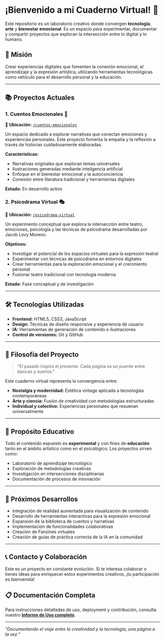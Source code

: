 # ¡Bienvenido a mi Cuaderno Virtual! 🌟

Este repositorio es un laboratorio creativo donde convergen **tecnología**, **arte** y **bienestar emocional**. Es un espacio para experimentar, documentar y compartir proyectos que exploran la intersección entre lo digital y lo humano.

## 🎯 Misión
Crear experiencias digitales que fomenten la conexión emocional, el aprendizaje y la expresión artística, utilizando herramientas tecnológicas como vehículo para el desarrollo personal y la educación.

---

## 📚 Proyectos Actuales

### 1. Cuentos Emocionales 📖
📁 **Ubicación:** [`/cuentos-emocionales`](./cuentos-emocionales/)

Un espacio dedicado a explorar narrativas que conectan emociones y experiencias personales. Este proyecto fomenta la empatía y la reflexión a través de historias cuidadosamente elaboradas.

**Características:**
- Narrativas originales que exploran temas universales
- Ilustraciones generadas mediante inteligencia artificial
- Enfoque en el bienestar emocional y la autoconciencia
- Conexión entre literatura tradicional y herramientas digitales

**Estado:** En desarrollo activo

### 2. Psicodrama Virtual 🎭
📁 **Ubicación:** [`/psicodrama-virtual`](./psicodrama-virtual/)

Un experimento conceptual que explora la intersección entre teatro, emociones, psicología y las técnicas de psicodrama desarrolladas por Jacob Levy Moreno.

**Objetivos:**
- Investigar el potencial de los espacios virtuales para la expresión teatral
- Experimentar con técnicas de psicodrama en entornos digitales
- Crear herramientas para la exploración emocional y el crecimiento personal
- Fusionar teatro tradicional con tecnología moderna

**Estado:** Fase conceptual y de investigación

---

## 🛠️ Tecnologías Utilizadas
- **Frontend:** HTML5, CSS3, JavaScript
- **Design:** Técnicas de diseño responsive y experiencia de usuario
- **IA:** Herramientas de generación de contenido e ilustraciones
- **Control de versiones:** Git y GitHub

---

## 🎨 Filosofía del Proyecto
> "El pasado inspira el presente. Cada página es un puente entre épocas y sueños."

Este cuaderno virtual representa la convergencia entre:
- **Nostalgia y modernidad:** Estética vintage aplicada a tecnologías contemporáneas
- **Arte y ciencia:** Fusión de creatividad con metodologías estructuradas
- **Individual y colectivo:** Experiencias personales que resuenan universalmente

---

## 🔬 Propósito Educativo
Todo el contenido expuesto es **experimental** y con fines de **educación** tanto en el ámbito artístico como en el psicológico. Los proyectos sirven como:

- Laboratorio de aprendizaje tecnológico
- Exploración de metodologías creativas
- Investigación en intersecciones disciplinarias
- Documentación de procesos de innovación

---

## 🌱 Próximos Desarrollos
- Integración de realidad aumentada para visualización de contenido
- Desarrollo de herramientas interactivas para la expresión emocional
- Expansión de la biblioteca de cuentos y narrativas
- Implementación de funcionalidades colaborativas
- Creación de Fanzines virtuales
- Creación de guías de práctica correcta de la IA en la comunidad

---

## 📞 Contacto y Colaboración
Este es un proyecto en constante evolución. Si te interesa colaborar o tienes ideas para enriquecer estos experimentos creativos, ¡tu participación es bienvenida!

## 📋 Documentación Completa
Para instrucciones detalladas de uso, deployment y contribución, consulta nuestro **[Informe de Uso completo](./INFORME_DE_USO.md)**.

---

*"Documentando el viaje entre la creatividad y la tecnología, una página a la vez."*